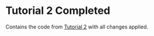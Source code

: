 # Tutorial 2 Completed

Contains the code from [Tutorial 2](../Tutorial_2) with all changes applied.